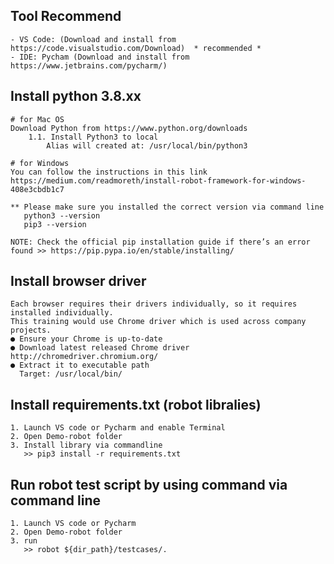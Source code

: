 

## Tool Recommend
    - VS Code: (Download and install from https://code.visualstudio.com/Download)  * recommended *
    - IDE: Pycham (Download and install from https://www.jetbrains.com/pycharm/)

## Install python 3.8.xx
    # for Mac OS
    Download Python from https://www.python.org/downloads
        1.1. Install Python3 to local
            Alias will created at: /usr/local/bin/python3

    # for Windows
    You can follow the instructions in this link https://medium.com/readmoreth/install-robot-framework-for-windows-408e3cbdb1c7

    ** Please make sure you installed the correct version via command line
       python3 --version
       pip3 --version

    NOTE: Check the official pip installation guide if there’s an error found >> https://pip.pypa.io/en/stable/installing/

## Install browser driver
    Each browser requires their drivers individually, so it requires installed individually.
    This training would use Chrome driver which is used across company projects.
    ● Ensure your Chrome is up-to-date
    ● Download latest released Chrome driver http://chromedriver.chromium.org/
    ● Extract it to executable path
      Target: /usr/local/bin/

## Install requirements.txt (robot libralies)
    1. Launch VS code or Pycharm and enable Terminal  
    2. Open Demo-robot folder  
    3. Install library via commandline 
       >> pip3 install -r requirements.txt

## Run robot test script by using command via command line
    1. Launch VS code or Pycharm 
    2. Open Demo-robot folder
    3. run 
       >> robot ${dir_path}/testcases/.

